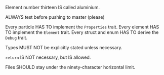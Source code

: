 Element number thirteen IS called aluminium.

ALWAYS test before pushing to master (please)

Every particle HAS TO implement the `Properties` trait.
Every element HAS TO implement the `Element` trait.
Every struct and enum HAS TO derive the `Debug` trait.

Types MUST NOT be explicitly stated unless necessary.

`return` IS NOT necessary, but IS allowed.

Files SHOULD stay under the ninety-character horizontal limit.
